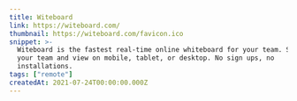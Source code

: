```yaml
---
title: Witeboard
link: https://witeboard.com/
thumbnail: https://witeboard.com/favicon.ico
snippet: >-
  Witeboard is the fastest real-time online whiteboard for your team. Share with
  your team and view on mobile, tablet, or desktop. No sign ups, no
  installations.
tags: ["remote"]
createdAt: 2021-07-24T00:00:00.000Z
---
```


